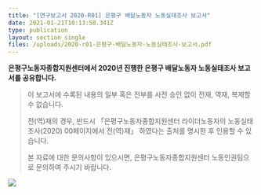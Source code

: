 ```yaml
---
title: "[연구보고서 2020-R01] 은평구 배달노동자 노동실태조사 보고서"
date: 2021-01-21T10:13:58.341Z
type: publication
layout: section_single
files: /uploads/2020-r01-은평구-배달노동자-노동실태조사-보고서.pdf
---
```

**은평구노동자종합지원센터에서 2020년 진행한 은평구 배달노동자 노동실태조사 보고서를 공유합니다.**

> 이 보고서에 수록된 내용의 일부 혹은 전부를 사전 승인 없이 전재, 역재, 복제할 수 없습니다. 
>
> 전(역)재의 경우, 반드시 「은평구노동자종합지원센터 라이더노동자의 노동실태 조사(2020) 00페이지에서 전(역)재」 하였다는 출처를 명시한 후 인용할 수 있습니다.
>
> 본 자료에 대한 문의사항이 있으시면, 은평구노동자종합지원센터 노동인권팀으로 문의하여 주시기 바랍니다.

![ ](/uploads/2020-r01.png " ")